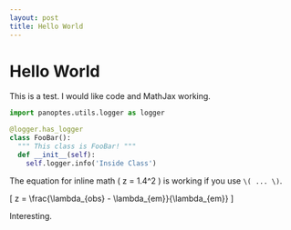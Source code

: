 ```yaml
---
layout: post
title: Hello World
---
```


# Hello World

This is a test. I would like code and MathJax working.

~~~ python
import panoptes.utils.logger as logger

@logger.has_logger
class FooBar():
  """ This class is FooBar! """
  def __init__(self):
    self.logger.info('Inside Class')
~~~

The equation for inline math \( z = 1.4^2 \) is working if you use `\( ... \)`.

\[ z = \frac{\lambda_{obs} - \lambda_{em}}{\lambda_{em}} \]

Interesting.
